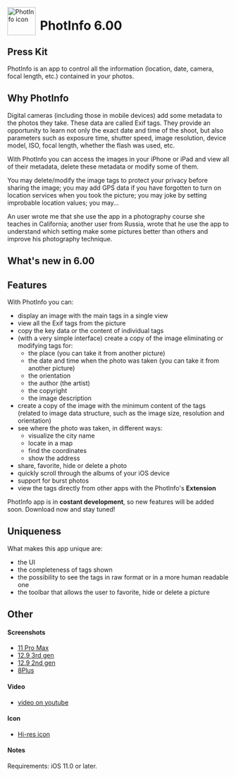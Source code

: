 <img src="https://www.dropbox.com/s/jaevv0v28r7zfx7/76.png?raw=1"
     alt="PhotInfo icon"
     style="float: left; margin-right: 10px; width: 64px; height: 64px" />

# PhotInfo 6.00

## Press Kit

PhotInfo is an app to control all the information (location, date, camera, focal length, etc.) contained in your photos.

## Why PhotInfo

Digital cameras (including those in mobile devices) add some metadata to the photos they take. These data are called Exif tags. They provide an opportunity to learn not only the exact date and time of the shoot, but also parameters such as exposure time, shutter speed, image resolution, device model, ISO, focal length, whether the flash was used, etc.

With PhotInfo you can access the images in your iPhone or iPad and view all of their metadata, delete these metadata or modify some of them.

You may delete/modify the image tags to protect your privacy before sharing the image; you may add GPS data if you have forgotten to turn on location services when you took the picture; you may joke by setting improbable location values; you may…

An user wrote me that she use the app in a photography course she teaches in California; another user from Russia, wrote that he use the app to understand which setting make some pictures better than others and improve his photography technique.

## What's new in 6.00



## Features

With PhotInfo you can:

* display an image with the main tags in a single view
* view all the Exif tags from the picture
* copy the key data or the content of individual tags
* (with a very simple interface) create a copy of the image eliminating or modifying tags for:
	* the place (you can take it from another picture)
	* the date and time when the photo was taken (you can take it from another picture)
	* the orientation
	* the author (the artist)
	* the copyright
	* the image description
* create a copy of the image with the minimum content of the tags (related to image data structure, such as the image size, resolution and orientation)
* see where the photo was taken, in different ways:
	* visualize the city name
	* locate in a map
	* find the coordinates
	* show the address
* share, favorite, hide or delete a photo
* quickly scroll through the albums of your iOS device
* support for burst photos
* view the tags directly from other apps with the PhotInfo's **Extension**

PhotInfo app is in **costant development**, so new features will be added soon. Download now and stay tuned!

## Uniqueness

What makes this app unique are:

 * the UI
 * the completeness of tags shown
 * the possibility to see the tags in raw format or in a more human readable one
 * the toolbar that allows the user to favorite, hide or delete a picture 

## Other

#### Screenshots

* [11 Pro Max](https://www.dropbox.com/s/otu6kr60wy116vh/11%20Pro%20Max.zip?dl=0)
* [12.9 3rd gen](https://www.dropbox.com/s/tsb3zxzv8fk2sd9/12.9%203rd%20gen.zip?dl=0)
* [12.9 2nd gen](https://www.dropbox.com/s/93gtjj67soultpx/12.9%202nd%20gen.zip?dl=0)
* [8Plus](https://www.dropbox.com/s/9e33ux1tnpna9si/8Plus.zip?dl=0)

#### Video

* [video on youtube](https://youtu.be/sYhPCoeeul4)

#### Icon

* [Hi-res icon](https://www.dropbox.com/s/h58vm0205qnu6pq/PhotInfo_icon1024.png?dl=0)

#### Notes

Requirements: iOS 11.0 or later.
